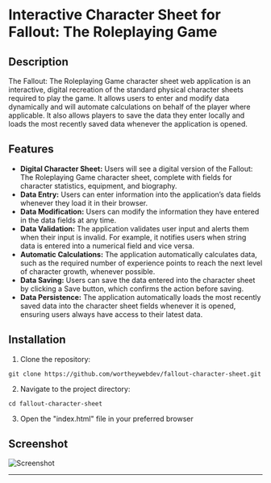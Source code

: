 # Interactive Character Sheet for Fallout: The Roleplaying Game

## Description
The Fallout: The Roleplaying Game character sheet web application is an interactive, digital recreation of the standard physical character sheets required to play the game. It allows users to enter and modify data dynamically and will automate calculations on behalf of the player where applicable. It also allows players to save the data they enter locally and loads the most recently saved data whenever the application is opened.

## Features
- **Digital Character Sheet:** Users will see a digital version of the Fallout: The Roleplaying Game character sheet, complete with fields for character statistics, equipment, and biography.
- **Data Entry:** Users can enter information into the application’s data fields whenever they load it in their browser.
- **Data Modification:** Users can modify the information they have entered in the data fields at any time.
- **Data Validation:** The application validates user input and alerts them when their input is invalid. For example, it notifies users when string data is entered into a numerical field and vice versa.
- **Automatic Calculations:** The application automatically calculates data, such as the required number of experience points to reach the next level of character growth, whenever possible.
- **Data Saving:** Users can save the data entered into the character sheet by clicking a Save button, which confirms the action before saving.
- **Data Persistence:** The application automatically loads the most recently saved data into the character sheet fields whenever it is opened, ensuring users always have access to their latest data.

## Installation
1. Clone the repository:
~~~
git clone https://github.com/wortheywebdev/fallout-character-sheet.git
~~~
2. Navigate to the project directory:
~~~
cd fallout-character-sheet
~~~
3. Open the "index.html" file in your preferred browser

## Screenshot
![Screenshot](https://github.com/WortheyWebDev/fallout-character-sheet/blob/main/screenshots/character-sheet-screenshot.png)

---
